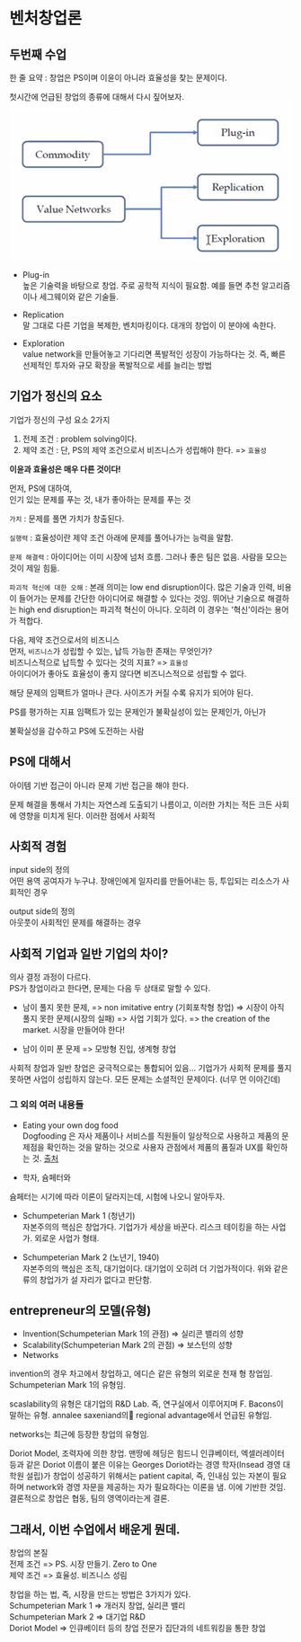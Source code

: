 # 벤처창업론  

## 두번째 수업  

한 줄 요약 : 창업은 PS이며 이윤이 아니라 효율성을 찾는 문제이다.  

첫시간에 언급된 창업의 종류에 대해서 다시 짚어보자.
<img src="./asset/창업공식.png"  alt="창업공식" />

- Plug-in  
  높은 기술력을 바탕으로 창업. 주로 공학적 지식이 필요함. 예를 들면 추천 알고리즘이나 세그웨이와 같은 기술들.

- Replication  
    말 그대로 다른 기업을 복제한, 벤치마킹이다. 대개의 창업이 이 분야에 속한다.

- Exploration  
  value network을 만들어놓고 기다리면 폭발적인 성장이 가능하다는 것. 즉, 빠른 선제적인 투자와 규모 확장을 폭발적으로 세를 늘리는 방법  

## 기업가 정신의 요소   

기업가 정신의 구성 요소 2가지  

1. 전제 조건 : problem solving이다.
2. 제약 조건 : 단, PS의 제약 조건으로서  비즈니스가 성립해야 한다. => `효율성`

**이윤과 효율성은 매우 다른 것이다!**

먼저, PS에 대하여,  
인기 있는 문제를 푸는 것,
내가 좋아하는 문제를 푸는 것

`가치` : 문제를 풀면 가치가 창출된다.

`실행력` : 효율성이란 제약 조건 아래에 문제를 풀어나가는 능력을 말함.

`문제 해결력` : 아이디어는 이미 시장에 넘처 흐름. 그러나 좋은 팀은 없음. 사람을 모으는 것이 제일 힘듦.

`파괴적 혁신에 대한 오해` : 본래 의미는 low end disruption이다. 많은 기술과 인력, 비용이 들어가는 문제를 간단한 아이디어로 해결할 수 있다는 것임. 뛰어난 기술으로 해결하는 high end disruption는 파괴적 혁신이 아니다. 오히려 이 경우는 '혁신'이라는 용어가 적합다.  

다음, 제약 조건으로서의 비즈니스  
먼저, `비즈니스`가 성립할 수 있는, 납득 가능한 존재는 무엇인가?  
비즈니스적으로 납득할 수 있다는 것의 지표? => `효율성`  
아이디어가 좋아도 효율성이 좋지 않다면 비즈니스적으로 성립할 수 없다.  

해당 문제의 임팩트가 얼마나 큰다.
사이즈가 커질 수록 유지가 되어야 된다.  

PS를 평가하는 지표
임팩트가 있는 문제인가
불확실성이 있는 문제인가, 아닌가  

불확실성을 감수하고 PS에 도전하는 사람  

## PS에 대해서  

아이템 기반 접근이 아니라 문제 기반 접근을 해야 한다.  

문제 해결을 통해서 가치는 자연스레 도출되기 나름이고, 이러한 가치는 적든 크든 사회에 영향을 미치게 된다. 이러한 점에서 사회적  


## 사회적 경험  

input side의 정의  
어떤 용역 공여자가 누구냐. 장애인에게 일자리를 만들어내는 등, 투입되는 리소스가 사회적인 경우

output side의 정의  
아웃풋이 사회적인 문제를 해결하는 경우

## 사회적 기업과 일반 기업의 차이?  

의사 결정 과정이 다르다.  
PS가 창업이라고 한다면, 문제는 다음 두 상태로 말할 수 있다.  

- 남이 풀지 못한 문제, => non imitative entry (기회포착형 창업) => 시장이 아직 풀지 못한 문제(시장의 실패) => 사업 기회가 있다. => the creation of the market. 시장을 만들어야 한다!  
  
- 남이 이미 푼 문제 => 모방형 진입, 생계형 창업

사회적 창업과 일반 창업은 궁극적으로는 통합되어 있음... 
기업가가 사회적 문제를 풀지 못하면 사업이 성립하지 않는다. 모든 문제는 소셜적인 문제이다.
(너무 먼 이야긴데)

### 그 외의 여러 내용들  

- Eating your own dog food  
Dogfooding 은 자사 제품이나 서비스를 직원들이 일상적으로 사용하고 제품의 문제점을 확인하는 것을 말하는 것으로 사용자 관점에서 제품의 품질과 UX를 확인하는 것. [출처](http://www.opennaru.com/techie-talk/dogfooding/http://www.opennaru.com/techie-talk/dogfooding/)

- 학자, 슘페터와  

슘페터는 시기에 따라 이론이 달라지는데, 시험에 나오니 알아두자.

- Schumpeterian Mark 1 (청년기)  
자본주의의 핵심은 창업가다. 기업가가 세상을 바꾼다. 리스크 테이킹을 하는 사업가. 외로운 사업가 형태. 

- Schumpeterian Mark 2 (노년기, 1940)  
자본주의의 핵심은 조직, 대기업이다. 대기업이 오히려 더 기업가적이다. 위와 같은 류의 창업가가 설 자리가 없다고 판단함.  


## entrepreneur의 모델(유형)    

- Invention(Schumpeterian Mark 1의 관점) => 실리콘 밸리의 성향
- Scalability(Schumpeterian Mark 2의 관점) => 보스턴의 성향
- Networks

invention의 경우 차고에서 창업하고, 에디슨 같은 유형의 외로운 천재 형 창업임. Schumpeterian Mark 1의 유형임.

scaslability의 유형은 대기업의 R&D Lab. 즉, 연구실에서 이루어지며 F. Bacons이 말하는 유형. annalee saxeniand의 regional advantage에서 언급된 유형임.  

networks는 최근에 등장한 창업의 유형임.  

Doriot Model, 조력자에 의한 창업. 맨땅에 헤딩은 힘드니 인큐베이터, 엑셀러레이터 등과 같은 Doriot 이름이 붙은 이유는 Georges Doriot라는 경영 학자(Insead 경영 대학원 설립)가 창업이 성공하기 위해서는 patient capital, 즉, 인내심 있는 자본이 필요하며 network와 경영 자문을 제공하는 자가 필요하다는 이론을 냄. 이에 기반한 것임. 결론적으로 창업은 협동, 팀의 영역이라는게 결론.  

## 그래서, 이번 수업에서 배운게 뭔데. 

창업의 본질  
전제 조건 => PS. 시장 만들기. Zero to One  
제약 조건 => 효율성. 비즈니스 성림

창업을 하는 법, 즉, 시장을 만드는 방법은 3가지가 있다.  
Schumpeterian Mark 1 => 개러지 창업, 실리콘 밸리  
Schumpeterian Mark 2 => 대기업 R&D  
Doriot Model => 인큐베이터 등의 창업 전문가 집단과의 네트워킹을 통한 창업  